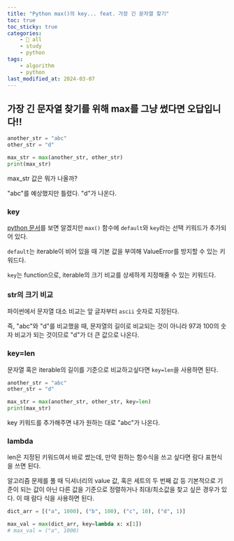 ```yaml
---
title: "Python max()의 key... feat. 가장 긴 문자열 찾기"
toc: true
toc_sticky: true
categories:
    - 📂 all
    - study
    - python
tags:
    - algorithm
    - python
last_modified_at: 2024-03-07
---
```


## 가장 긴 문자열 찾기를 위해 max를 그냥 썼다면 오답입니다!!

```python
another_str = "abc"
other_str = "d"

max_str = max(another_str, other_str)
print(max_str)
```

max_str 값은 뭐가 나올까?

"abc"를 예상했지만 틀렸다. "d"가 나온다.

### key

[python 문서](https://docs.python.org/ko/3/library/functions.html#max)를 보면 알겠지만 `max()` 함수에 `default`와 `key`라는 선택 키워드가 추가되어 있다.

`default`는 iterable이 비어 있을 때 기본 값을 부여해 ValueError를 방지할 수 있는 키워드다.

`key`는 function으로, iterable의 크기 비교를 상세하게 지정해줄 수 있는 키워드다.

### str의 크기 비교

파이썬에서 문자열 대소 비교는 앞 글자부터 `ascii` 숫자로 지정된다.

즉, "abc"와 "d"를 비교했을 때, 문자열의 길이로 비교되는 것이 아니라 97과 100의 숫자 비교가 되는 것이므로 "d"가 더 큰 값으로 나온다.

### key=len

문자열 혹은 iterable의 길이를 기준으로 비교하고싶다면 `key=len`을 사용하면 된다.

```python
another_str = "abc"
other_str = "d"

max_str = max(another_str, other_str, key=len)
print(max_str)
```

key 키워드를 추가해주면 내가 원하는 대로 "abc"가 나온다.

### lambda

len은 지정된 키워드여서 바로 썼는데, 만약 원하는 함수식을 쓰고 싶다면 람다 표현식을 쓰면 된다.

알고리즘 문제를 풀 때 딕셔너리의 value 값, 혹은 세트의 두 번째 값 등 기본적으로 기준이 되는 값이 아닌 다른 값을 기준으로 정렬하거나 최대/최소값을 찾고 싶은 경우가 있다. 이 때 람다 식을 사용하면 된다.

```python
dict_arr = [("a", 1000), ("b", 100), ("c", 10), ("d", 1)]

max_val = max(dict_arr, key=lambda x: x[1])
# max_val = ("a", 1000)
```